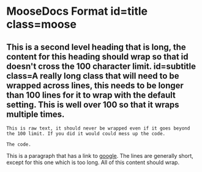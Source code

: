 # MooseDocs Format id=title class=moose

## This is a second level heading that is long, the content for this heading should wrap so that id doesn't cross the 100 character limit. id=subtitle class=A really long class that will need to be wrapped across lines, this needs to be longer than 100 lines for it to wrap with the default setting. This is well over 100 so that it wraps multiple times.

```text
This is raw text, it should never be wrapped even if it goes beyond the 100 limit. If you did it would could mess up the code.
```

```text class=a really long class name that will get wrapped to the next line because it is so crazy long, it should take many a line.
The code.
```


This is a paragraph
that has
a link to [google]. The lines are generally short, except for this one which is too long. All of this content should
wrap.

[google]: https://www.google.com
